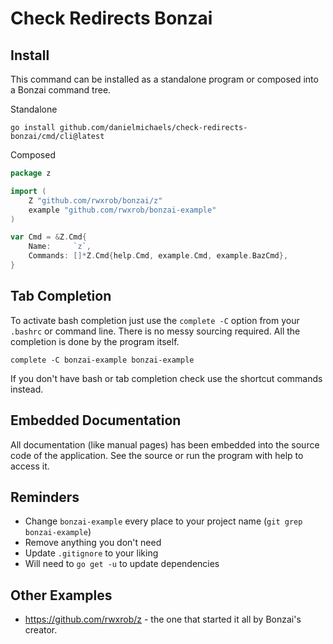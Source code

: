 # Check Redirects Bonzai

## Install

This command can be installed as a standalone program or composed into a
Bonzai command tree.

Standalone

```
go install github.com/danielmichaels/check-redirects-bonzai/cmd/cli@latest
```

Composed

```go
package z

import (
	Z "github.com/rwxrob/bonzai/z"
	example "github.com/rwxrob/bonzai-example"
)

var Cmd = &Z.Cmd{
	Name:     `z`,
	Commands: []*Z.Cmd{help.Cmd, example.Cmd, example.BazCmd},
}
```

## Tab Completion

To activate bash completion just use the `complete -C` option from your
`.bashrc` or command line. There is no messy sourcing required. All the
completion is done by the program itself.

```
complete -C bonzai-example bonzai-example
```

If you don't have bash or tab completion check use the shortcut
commands instead.

## Embedded Documentation

All documentation (like manual pages) has been embedded into the source
code of the application. See the source or run the program with help to
access it.

## Reminders

* Change `bonzai-example` every place to your project name (`git grep
  bonzai-example`)
* Remove anything you don't need
* Update `.gitignore` to your liking
* Will need to `go get -u` to update dependencies

## Other Examples

* <https://github.com/rwxrob/z> - the one that started it all by Bonzai's creator.
